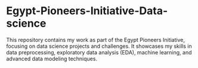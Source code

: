 # Egypt-Pioneers-Initiative-Data-science
This repository contains my work as part of the Egypt Pioneers Initiative, focusing on data science projects and challenges. It showcases my skills in data preprocessing, exploratory data analysis (EDA), machine learning, and advanced data modeling techniques.
